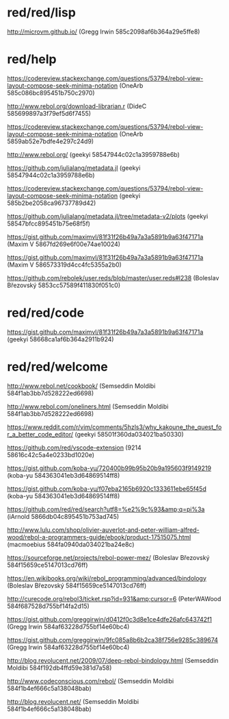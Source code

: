# red/red/lisp

http://microvm.github.io/ (Gregg Irwin 585c2098af6b364a29e5ffe8)

# red/help

https://codereview.stackexchange.com/questions/53794/rebol-view-layout-compose-seek-minima-notation (OneArb 585c086bc895451b750c2970)

http://www.rebol.org/download-librarian.r (DideC 585699897a3f79ef5d6f7455)

https://codereview.stackexchange.com/questions/53794/rebol-view-layout-compose-seek-minima-notation (OneArb 5859ab52e7bdfe4e297c24d9)

http://www.rebol.org/ (geekyi 58547944c02c1a3959788e6b)

https://github.com/julialang/metadata.jl (geekyi 58547944c02c1a3959788e6b)

https://codereview.stackexchange.com/questions/53794/rebol-view-layout-compose-seek-minima-notation (geekyi 585b2be2058ca96737789d42)

https://github.com/julialang/metadata.jl/tree/metadata-v2/plots (geekyi 58547bfcc895451b75e68f5f)

https://gist.github.com/maximvl/81f31f26b49a7a3a5891b9a63f47171a (Maxim V 5867fd269e6f00e74ae10024)

https://gist.github.com/maximvl/81f31f26b49a7a3a5891b9a63f47171a (Maxim V 586573319d4cc4fc5355a2b0)

https://github.com/rebolek/user.reds/blob/master/user.reds#l238 (Boleslav Březovský 5853cc57589f411830f051c0)

# red/red/code

https://gist.github.com/maximvl/81f31f26b49a7a3a5891b9a63f47171a (geekyi 58668ca1af6b364a2911b924)

# red/red/welcome

http://www.rebol.net/cookbook/ (Semseddin Moldibi 584f1ab3bb7d528222ed6698)

http://www.rebol.com/oneliners.html (Semseddin Moldibi 584f1ab3bb7d528222ed6698)

https://www.reddit.com/r/vim/comments/5hzls3/why_kakoune_the_quest_for_a_better_code_editor/ (geekyi 58501f360da034021ba50330)

https://github.com/red/vscode-extension (9214 58616c42c5a4e0233bd1020e)

https://gist.github.com/koba-yu/720400b99b95b20b9a195603f9149219 (koba-yu 584363041eb3d64869514ff8)

https://gist.github.com/koba-yu/f07eba2165b6920c1333611ebe65f45d (koba-yu 584363041eb3d64869514ff8)

https://github.com/red/red/search?utf8=%e2%9c%93&amp;q=pi%3a (iArnold 5866db04c895451b753ad745)

http://www.lulu.com/shop/olivier-auverlot-and-peter-william-alfred-wood/rebol-a-programmers-guide/ebook/product-17515075.html (macmoebius 584fa0940da034021ba24e8c)

https://sourceforge.net/projects/rebol-power-mez/ (Boleslav Březovský 584f15659ce5147013cd76ff)

https://en.wikibooks.org/wiki/rebol_programming/advanced/bindology (Boleslav Březovský 584f15659ce5147013cd76ff)

http://curecode.org/rebol3/ticket.rsp?id=931&amp;cursor=6 (PeterWAWood 584f687528d755bf14fa2d15)

https://gist.github.com/greggirwin/d0412f0c3d8e1ce4dfe26afc643742f1 (Gregg Irwin 584af63228d755bf14e60bc4)

https://gist.github.com/greggirwin/9fc085a8b6b2ca38f756e9285c389674 (Gregg Irwin 584af63228d755bf14e60bc4)

http://blog.revolucent.net/2009/07/deep-rebol-bindology.html (Semseddin Moldibi 584f192db4ffd59e381d7a58)

http://www.codeconscious.com/rebol/ (Semseddin Moldibi 584f1b4ef666c5a138048bab)

http://blog.revolucent.net/ (Semseddin Moldibi 584f1b4ef666c5a138048bab)

